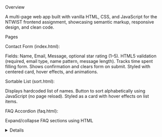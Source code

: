
Overview

A multi-page web app built with vanilla HTML, CSS, and JavaScript for the NTWIST frontend assignment, showcasing semantic markup, responsive design, and clean code.

Pages

Contact Form (index.html):

Fields: Name, Email, Message, optional star rating (1–5).
HTML5 validation (required, email type, name pattern, message length).
Tracks time spent filling form.
Shows confirmation and clears form on submit.
Styled with centered card, hover effects, and animations.


Sortable List (sort.html):

Displays hardcoded list of names.
Button to sort alphabetically using JavaScript (no page reload).
Styled as a card with hover effects on list items.


FAQ Accordion (faq.html):

Expand/collapse FAQ sections using HTML <details> (no JavaScript).
Styled with card layout, custom arrows, and hover transitions.


Features

Responsive Design: Flexbox layout, fixed sidebar (desktop), full-width on mobile.
Sidebar: Fixed 250px width, dark theme, hover animations.
Star Rating (Bonus): 1–5 star widget on form with hover animations.
No Layout Shift: Smooth transitions for buttons, links, and stars.
Modern UI: Clean typography (Inter), card layouts, shadows, consistent colors.

